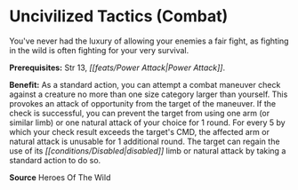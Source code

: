 ﻿---
cssclass: [feats]

---
# Uncivilized Tactics (Combat)

You've never had the luxury of allowing your enemies a fair fight, as fighting in the wild is often fighting for your very survival.

**Prerequisites:** Str 13, _[[feats/Power Attack|Power Attack]]_.

**Benefit:** As a standard action, you can attempt a combat maneuver check against a creature no more than one size category larger than yourself. This provokes an attack of opportunity from the target of the maneuver. If the check is successful, you can prevent the target from using one arm (or similar limb) or one natural attack of your choice for 1 round. For every 5 by which your check result exceeds the target's CMD, the affected arm or natural attack is unusable for 1 additional round. The target can regain the use of its _[[conditions/Disabled|disabled]]_ limb or natural attack by taking a standard action to do so.

**Source** Heroes Of The Wild